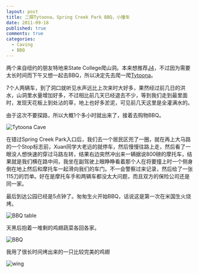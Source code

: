 ```yaml
--- 
layout: post
title: 二探Tytoona，Spring Creek Park BBQ，小撞车
date: 2011-09-18
published: true
comments: true
categories:
  - Caving
  - BBQ
---
```

两个来自纽约的朋友特地来State College爬山洞。本来想推荐[J4](/2011/06/25/j4-cave-2)，不过因为需要太长时间而下午又想一起去BBQ，所以决定先去爬一爬[Tytoona](/2011/07/16/tytoona-cave)。

7个人两辆车，到了洞口就听见水声远比上次来时大好多，果然经过前几日的洪水，山洞里水量增加好多，不过相比前几天已经退去不少，等到我们走到最里面时，发现天花板上到处沾的草，地上也好多淤泥，可见前几天这里是全灌满水的。

由于这次不要探路，所以大概1个多小时就出来了，接着去购物BBQ。

![Tytoona Cave](https://lh4.googleusercontent.com/-rNwNGCCg0gM/TnaLDxlyOqI/AAAAAAABfbo/e6rJkHKUxDY/s640/IMG_2459.jpg)

在错过Spring Creek Park入口后，我们去一个居民区兜了一圈，就在再上大马路的一个Stop标志前，Xuan同学大老远的就停车，然后慢慢往路上走，然后看了一眼没人想快速的穿过马路左转，结果右边突然冲出来一辆据说800磅的摩托车，结果就是我们横在路中间，我坐在副驾驶上眼睁睁看着那个人在将要撞上时一个侧身倒在地上然后和摩托车一起滑向我们的车门。不一会警察过来记录，然后给了一张115刀的罚单。好在是摩托车手和两辆车都没太大问题，而且双方的保险公司还是同一家。

最后到达公园已经是5点钟了。匆匆生火开始BBQ，话说这是第一次在米国生火烧烤。

![BBQ table](https://lh6.googleusercontent.com/-jd7gMu6G2ZY/TnaLMNanKrI/AAAAAAABfco/YPPNVv90FTk/s640/IMG_2477.jpg)

天黑后抱着一堆剩的鸡翅蔬菜各回各家。

![BBQ](https://lh6.googleusercontent.com/-Qgi5p5pFZjY/TnaLK-kggmI/AAAAAAABfcI/cSgTeqV7Yls/s640/IMG_2470.jpg)

我用了很长时间烤出来的一只比较完美的鸡翅

![wing](https://lh6.googleusercontent.com/--63DX_bhaT4/TnaLLiSB4aI/AAAAAAABfcY/84Q2v-XTVxE/s640/IMG_2474.jpg)

